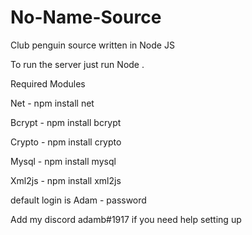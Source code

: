 # No-Name-Source
Club penguin source written in Node JS

To run the server just run Node .

Required Modules 

Net - npm install net

Bcrypt - npm install bcrypt

Crypto - npm install crypto

Mysql - npm install mysql

Xml2js - npm install xml2js

default login is Adam - password

Add my discord adamb#1917 if you need help setting up
